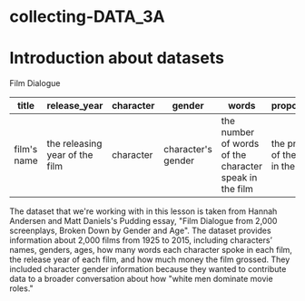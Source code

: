 # collecting-DATA_3A
# Introduction about datasets

Film Dialogue

| title | release_year | character | gender | words | proportion_of_dialogue | age | gross | script_id | 
|-------------|--------|-----|-----|--------------|-------------|----------------|-------------------|-------------------|
| film's name | the releasing year of the film | character | character's gender | the number of words of the character speak in the film | the proportion of words of the character speak in the whole film | the age of the character | gross | the script id of the character |

The dataset that we're working with in this lesson is taken from Hannah Andersen and Matt Daniels's Pudding essay, "Film Dialogue from 2,000 screenplays, Broken Down by Gender and Age". The dataset provides information about 2,000 films from 1925 to 2015, including characters’ names, genders, ages, how many words each character spoke in each film, the release year of each film, and how much money the film grossed. They included character gender information because they wanted to contribute data to a broader conversation about how "white men dominate movie roles."
